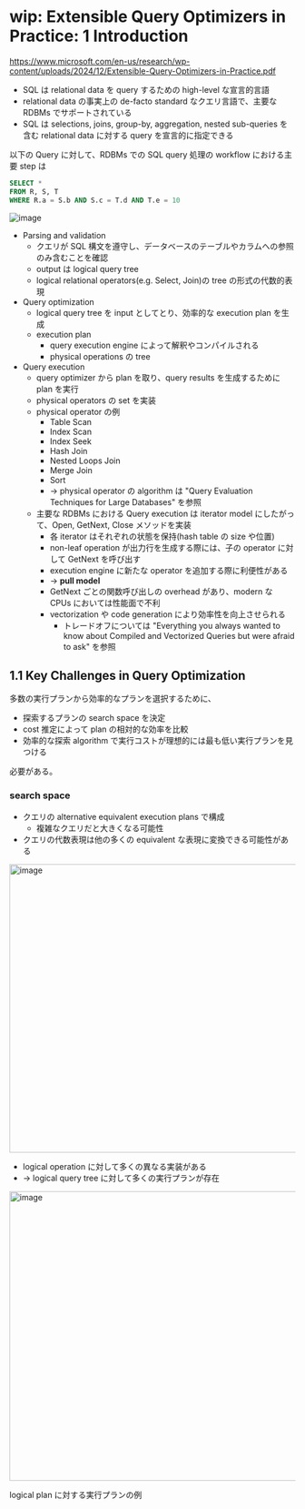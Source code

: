 # wip: Extensible Query Optimizers in Practice: 1 Introduction

https://www.microsoft.com/en-us/research/wp-content/uploads/2024/12/Extensible-Query-Optimizers-in-Practice.pdf

- SQL は relational data を query するための high-level な宣言的言語
- relational data の事実上の de-facto standard なクエリ言語で、主要な RDBMs でサポートされている
- SQL は selections, joins, group-by, aggregation, nested sub-queries を含む relational data に対する query を宣言的に指定できる

以下の Query に対して、RDBMs での SQL query 処理の workflow における主要 step は

```sql
SELECT *
FROM R, S, T
WHERE R.a = S.b AND S.c = T.d AND T.e = 10
```

![image](https://github.com/user-attachments/assets/cbd03279-30d9-4ea4-bb12-fa98d444f2cb)

- Parsing and validation
  - クエリが SQL 構文を遵守し、データベースのテーブルやカラムへの参照のみ含むことを確認
  - output は logical query tree
  -   logical relational operators(e.g. Select, Join)の tree の形式の代数的表現
- Query optimization
  - logical query tree を input としてとり、効率的な execution plan を生成
  - execution plan
    - query execution engine によって解釈やコンパイルされる
    - physical operations の tree
- Query execution
  - query optimizer から plan を取り、query results を生成するために plan を実行
  - physical operators の set を実装
  - physical operator の例
    - Table Scan
    - Index Scan
    - Index Seek
    - Hash Join
    - Nested Loops Join
    - Merge Join
    - Sort
    - → physical operator の algorithm は "Query Evaluation Techniques for Large Databases" を参照
  - 主要な RDBMs における Query execution は iterator model にしたがって、Open, GetNext, Close メソッドを実装
    - 各 iterator はそれぞれの状態を保持(hash table の size や位置)
    - non-leaf operation が出力行を生成する際には、子の operator に対して GetNext を呼び出す
    - execution engine に新たな operator を追加する際に利便性がある
    - → **pull model**
    - GetNext ごとの関数呼び出しの overhead があり、modern な CPUs においては性能面で不利
    - vectorization や code generation により効率性を向上させられる
      - トレードオフについては "Everything you always wanted to know about Compiled
and Vectorized Queries but were afraid to ask" を参照

## 1.1 Key Challenges in Query Optimization

多数の実行プランから効率的なプランを選択するために、

- 探索するプランの search space を決定
- cost 推定によって plan の相対的な効率を比較
- 効率的な探索 algorithm で実行コストが理想的には最も低い実行プランを見つける

必要がある。

### search space

- クエリの alternative equivalent execution plans で構成
  - 複雑なクエリだと大きくなる可能性
- クエリの代数表現は他の多くの equivalent な表現に変換できる可能性がある

<img width="507" alt="image" src="https://github.com/user-attachments/assets/272e7ceb-a806-456a-b8f7-1ac2099ec4c3" />

- logical operation に対して多くの異なる実装がある
- → logical query tree に対して多くの実行プランが存在

<img width="509" alt="image" src="https://github.com/user-attachments/assets/871daa63-aa3d-4c7f-bc67-73cce8c2d022" />

logical plan に対する実行プランの例


